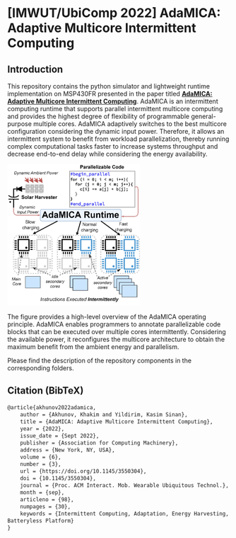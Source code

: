 # [IMWUT/UbiComp 2022] AdaMICA: Adaptive Multicore Intermittent Computing

## Introduction

This repository contains the python simulator and lightweight runtime implementation on MSP430FR presented in the paper titled **[AdaMICA: Adaptive Multicore Intermittent Computing](https://dl.acm.org/doi/10.1145/3550304)**. AdaMICA is an intermittent computing runtime that supports parallel intermittent multicore computing and provides the highest degree of flexibility of programmable general-purpose multiple cores. AdaMICA adaptively switches to the best multicore configuration considering the dynamic input power. Therefore, it allows an intermittent system to benefit from workload parallelization, thereby running complex computational tasks faster to increase systems throughput and decrease end-to-end delay while considering the energy availability.

<img src="img/adamica.jpg" width="300">

The figure provides a high-level overview of the AdaMICA operating principle. AdaMICA enables programmers to annotate parallelizable code blocks that can be executed over multiple cores intermittently. Considering the available power, it reconfigures the multicore architecture to obtain the maximum benefit from the ambient energy and parallelism.

Please find the description of the repository components in the corresponding folders.

## Citation (BibTeX)
```
@article{akhunov2022adamica,
    author = {Akhunov, Khakim and Yildirim, Kasim Sinan},
    title = {AdaMICA: Adaptive Multicore Intermittent Computing},
    year = {2022},
    issue_date = {Sept 2022},
    publisher = {Association for Computing Machinery},
    address = {New York, NY, USA},
    volume = {6},
    number = {3},
    url = {https://doi.org/10.1145/3550304},
    doi = {10.1145/3550304},
    journal = {Proc. ACM Interact. Mob. Wearable Ubiquitous Technol.},
    month = {sep},
    articleno = {98},
    numpages = {30},
    keywords = {Intermittent Computing, Adaptation, Energy Harvesting, Batteryless Platform}
}
```
